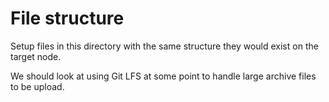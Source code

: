 # File structure

Setup files in this directory with the same structure they would exist on the target node.

We should look at using Git LFS at some point to handle large archive files to be upload.
